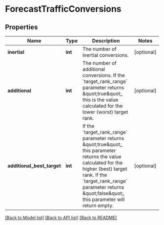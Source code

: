 # ForecastTrafficConversions

## Properties
Name | Type | Description | Notes
------------ | ------------- | ------------- | -------------
**inertial** | **int** | The number of inertial conversions. | [optional] 
**additional** | **int** | The number of additional conversions.  If the &#x60;target_rank_range&#x60; parameter returns \&quot;true\&quot;, this is the value calculated for the lower (worst) target rank. | [optional] 
**additional_best_target** | **int** | If the &#x60;target_rank_range&#x60; parameter returns \&quot;true\&quot;, this parameter returns the value calculated for the higher (best) target rank.  If the &#x60;target_rank_range&#x60; parameter returns \&quot;false\&quot;, this parameter will return empty.  | [optional] 

[[Back to Model list]](../README.md#documentation-for-models) [[Back to API list]](../README.md#documentation-for-api-endpoints) [[Back to README]](../README.md)

